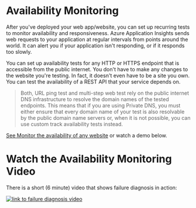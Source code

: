 # Availability Monitoring

After you've deployed your web app/website, you can set up recurring tests to monitor availability and responsiveness. Azure Application Insights sends web requests to your application at regular intervals from points around the world. It can alert you if your application isn't responding, or if it responds too slowly.

You can set up availability tests for any HTTP or HTTPS endpoint that is accessible from the public internet. You don't have to make any changes to the website you're testing. In fact, it doesn't even have to be a site you own. You can test the availability of a REST API that your service depends on.

> Both, URL ping test and multi-step web test rely on the public internet DNS infrastructure to resolve the domain names of the tested endpoints. This means that if you are using Private DNS, you must either ensure that every domain name of your test is also resolvable by the public domain name servers or, when it is not possible, you can use custom track availability tests instead.
 
 [See Monitor the availability of any website](https://docs.microsoft.com/en-us/azure/azure-monitor/app/monitor-web-app-availability) or watch a demo below.

# Watch the Availability Monitoring Video

There is a short (6 minute) video that shows failure diagnosis in action:

[![link to failure diagnosis video](../images/availability-demo-screenshot.jpg)](https://milsonmedia.blob.core.windows.net/heraclesmedia/Heracles-Demos-Availability.mp4)
